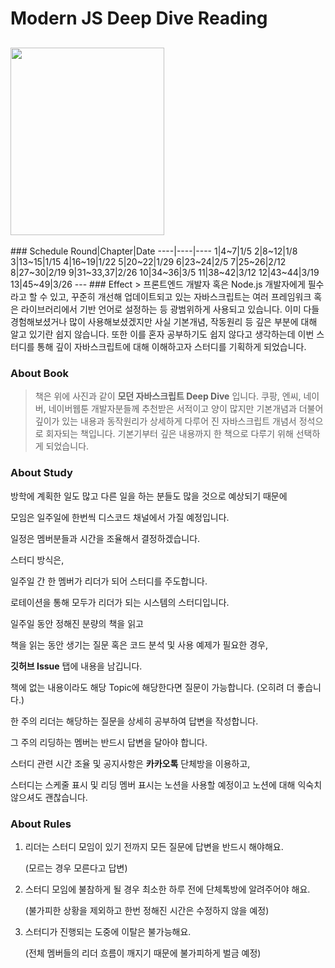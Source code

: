# Modern JS Deep Dive Reading


<h2><img src="https://user-images.githubusercontent.com/46489446/147623793-81366884-23e2-41bd-96c9-71d846ebcfe8.jpeg" height="300" width="246"></h2>
### Schedule
Round|Chapter|Date
----|----|----
1|4~7|1/5
2|8~12|1/8
3|13~15|1/15
4|16~19|1/22
5|20~22|1/29
6|23~24|2/5
7|25~26|2/12
8|27~30|2/19
9|31~33,37|2/26
10|34~36|3/5
11|38~42|3/12
12|43~44|3/19
13|45~49|3/26
---
### Effect
> 프론트엔드 개발자 혹은 Node.js 개발자에게 필수라고 할 수 있고, 꾸준히 개선해 업데이트되고 있는 자바스크립트는 여러 프레임워크 혹은 라이브러리에서 기반 언어로 설정하는 등 광범위하게 사용되고 있습니다. 이미 다들 경험해보셨거나 많이 사용해보셨겠지만 사실 기본개념, 작동원리 등 깊은 부분에 대해 알고 있기란 쉽지 않습니다. 또한 이를 혼자 공부하기도 쉽지 않다고 생각하는데 이번 스터디를 통해 깊이 자바스크립트에 대해 이해하고자 스터디를 기획하게 되었습니다.

### About Book
> 책은 위에 사진과 같이 **모던 자바스크립트 Deep Dive** 입니다. 쿠팡, 엔씨, 네이버, 네이버웹툰 개발자분들께 추천받은 서적이고 양이 많지만 기본개념과 더불어 깊이가 있는 내용과 동작원리가 상세하게 다루어 진 자바스크립트 개념서 정석으로 회자되는 책입니다. 기본기부터 깊은 내용까지 한 책으로 다루기 위해 선택하게 되었습니다.

### About Study

방학에 계획한 일도 많고 다른 일을 하는 분들도 많을 것으로 예상되기 때문에

모임은 일주일에 한번씩 디스코드 채널에서 가질 예정입니다.

일정은 멤버분들과 시간을 조율해서 결정하겠습니다.

스터디 방식은,

일주일 간 한 멤버가 리더가 되어 스터디를 주도합니다.

로테이션을 통해 모두가 리더가 되는 시스템의 스터디입니다.

일주일 동안 정해진 분량의 책을 읽고 

책을 읽는 동안 생기는 질문 혹은 코드 분석 및 사용 예제가 필요한 경우,

**깃허브 Issue** 탭에 내용을 남깁니다.

책에 없는 내용이라도 해당 Topic에 해당한다면 질문이 가능합니다. (오히려 더 좋습니다.)

한 주의 리더는 해당하는 질문을 상세히 공부하여 답변을 작성합니다.

그 주의 리딩하는 멤버는 반드시 답변을 달아야 합니다.

스터디 관련 시간 조율 및 공지사항은 **카카오톡** 단체방을 이용하고,

스터디는 스케줄 표시 및 리딩 멤버 표시는 노션을 사용할 예정이고 노션에 대해 익숙치 않으셔도 괜찮습니다.


### About Rules

1. 리더는 스터디 모임이 있기 전까지 모든 질문에 답변을 반드시 해야해요. 
    
    (모르는 경우 모른다고 답변)
    
2. 스터디 모임에 불참하게 될 경우 최소한 하루 전에 단체톡방에 알려주어야 해요.
    
    (불가피한 상황을 제외하고 한번 정해진 시간은 수정하지 않을 예정)
    
3. 스터디가 진행되는 도중에 이탈은 불가능해요.
    
    (전체 멤버들의 리더 흐름이 깨지기 때문에 불가피하게 벌금 예정)

